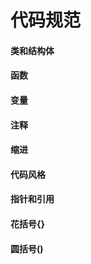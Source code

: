 # 代码规范

#### 类和结构体

#### 函数

#### 变量

#### 注释

#### 缩进

#### 代码风格

#### 指针和引用

#### 花括号{}

#### 圆括号()
